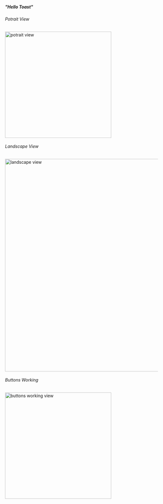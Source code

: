 <h5>"Hello Toast"</h5>
<h6>Potrait View</h6>
<img src="" width="350" title="potrait view">
<h6>Landscape View</h6>
<img src="" width="700" title="landscape view">
<h6>Buttons Working</h6>
<img src="" width="350" title="buttons working view">